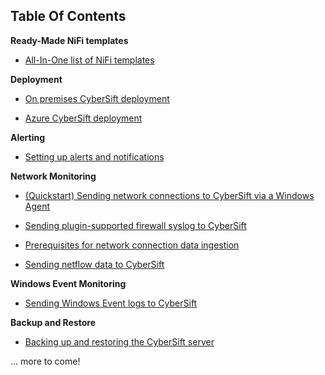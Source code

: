 ## Table Of Contents

**Ready-Made NiFi templates**

* [All-In-One list of NiFi templates](https://gettingstarted.cybersift.io/docs/nifi-templates.md)

**Deployment**

* [On premises CyberSift deployment](https://gettingstarted.cybersift.io/docs/onpremises.md)

* [Azure CyberSift deployment](https://gettingstarted.cybersift.io/docs/azure_deployment.md)

**Alerting**

* [Setting up alerts and notifications](https://gettingstarted.cybersift.io/docs/alerting.md)

**Network Monitoring**

* [(Quickstart) Sending network connections to CyberSift via a Windows Agent](https://gettingstarted.cybersift.io/docs/windows_agent.md)

* [Sending plugin-supported firewall syslog to CyberSift](https://gettingstarted.cybersift.io/docs/syslog_parser.md)

* [Prerequisites for network connection data ingestion](https://gettingstarted.cybersift.io/docs/ip_required_fields.md)

* [Sending netflow data to CyberSift](https://gettingstarted.cybersift.io/docs/netflow.md)

**Windows Event Monitoring**

* [Sending Windows Event logs to CyberSift](https://gettingstarted.cybersift.io/docs/windows_events.md)

**Backup and Restore**

* [Backing up and restoring the CyberSift server](https://gettingstarted.cybersift.io/docs/backup_and_restore.md)

... more to come!
